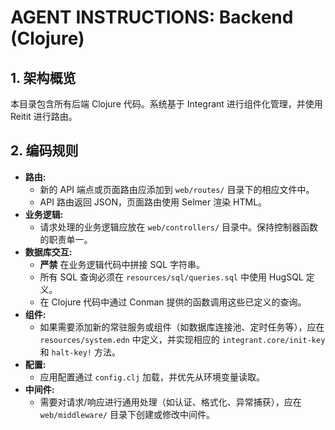 # AGENT INSTRUCTIONS: Backend (Clojure)

## 1. 架构概览

本目录包含所有后端 Clojure 代码。系统基于 Integrant 进行组件化管理，并使用 Reitit 进行路由。

## 2. 编码规则

- **路由:**
    - 新的 API 端点或页面路由应添加到 `web/routes/` 目录下的相应文件中。
    - API 路由返回 JSON，页面路由使用 Selmer 渲染 HTML。
- **业务逻辑:**
    - 请求处理的业务逻辑应放在 `web/controllers/` 目录中。保持控制器函数的职责单一。
- **数据库交互:**
    - **严禁** 在业务逻辑代码中拼接 SQL 字符串。
    - 所有 SQL 查询必须在 `resources/sql/queries.sql` 中使用 HugSQL 定义。
    - 在 Clojure 代码中通过 Conman 提供的函数调用这些已定义的查询。
- **组件:**
    - 如果需要添加新的常驻服务或组件（如数据库连接池、定时任务等），应在 `resources/system.edn` 中定义，并实现相应的 `integrant.core/init-key` 和 `halt-key!` 方法。
- **配置:**
    - 应用配置通过 `config.clj` 加载，并优先从环境变量读取。
- **中间件:**
    - 需要对请求/响应进行通用处理（如认证、格式化、异常捕获），应在 `web/middleware/` 目录下创建或修改中间件。
